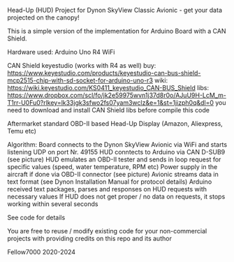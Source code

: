 Head-Up (HUD) Project for Dynon SkyView Classic Avionic - get your data projected on the canopy!

This is a simple version of the implementation for Arduino Board with a CAN Shield.

Hardware used:
Arduino Uno R4 WiFi

CAN Shield keyestudio (works with R4 as well)
buy: https://www.keyestudio.com/products/keyestudio-can-bus-shield-mcp2515-chip-with-sd-socket-for-arduino-uno-r3
wiki: https://wiki.keyestudio.com/KS0411_keyestudio_CAN-BUS_Shield
libs: https://www.dropbox.com/scl/fo/jk2e59975wvn1j37d8r0o/AJuU9H-LcM_m-T1rr-U0Fu0?rlkey=lk33jgk3sfwo2fs07yam3wclz&e=1&st=1jizph0q&dl=0
you need to download and install CAN Shield libs before compile this code

Aftermarket standard OBD-II based Head-Up Display (Amazon, Aliexpress, Temu etc)

Algorithm:
Board connects to the Dynon SkyView Avionic via WiFi and starts listening UDP on port Nr. 49155
HUD conntects to Arduino via CAN D-SUB9 (see picture)
HUD emulates an OBD-II tester and sends in loop request for specific values (speed, water temperature, RPM etc)
Power supply in the aircraft if done via OBD-II connector (see picture)
Avionic streams data in text format (see Dynon Installation Manual for protocol details)
Arduino received text packages, parses and responses on HUD requests with necessary values
If HUD does not get proper / no data on requests, it stops working within several seconds

See code for details

You are free to reuse / modify existing code for your non-commercial projects with providing credits on this repo and its author

Fellow7000 2020-2024